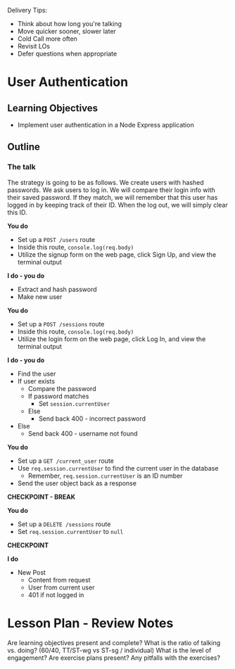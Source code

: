 Delivery Tips:

* Think about how long you're talking
* Move quicker sooner, slower later
* Cold Call more often
* Revisit LOs
* Defer questions when appropriate

# User Authentication

## Learning Objectives

* Implement user authentication in a Node Express application

## Outline

### The talk

The strategy is going to be as follows. We create users with hashed passwords.
We ask users to log in. We will compare their login info with their saved
password. If they match, we will remember that this user has logged in by
keeping track of their ID. When the log out, we will simply clear this ID.

**You do**

* Set up a `POST /users` route
* Inside this route, `console.log(req.body)`
* Utilize the signup form on the web page, click Sign Up, and view the terminal
  output

**I do - you do**

* Extract and hash password
* Make new user

**You do**

* Set up a `POST /sessions` route
* Inside this route, `console.log(req.body)`
* Utilize the login form on the web page, click Log In, and view the terminal
  output

**I do - you do**

* Find the user
* If user exists
  * Compare the password
  * If password matches
    * Set `session.currentUser`
  * Else
    * Send back 400 - incorrect password
* Else
  * Send back 400 - username not found

**You do**

* Set up a `GET /current_user` route
* Use `req.session.currentUser` to find the current user in the database
  * Remember, `req.session.currentUser` is an ID number
* Send the user object back as a response

**CHECKPOINT - BREAK**

**You do**

* Set up a `DELETE /sessions` route
* Set `req.session.currentUser` to `null`

**CHECKPOINT**

**I do**

* New Post
  * Content from request
  * User from current user
  * 401 if not logged in

# Lesson Plan - Review Notes

Are learning objectives present and complete?
What is the ratio of talking vs. doing? (60/40, TT/ST-wg vs ST-sg / individual)
What is the level of engagement?
Are exercise plans present?
Any pitfalls with the exercises?
